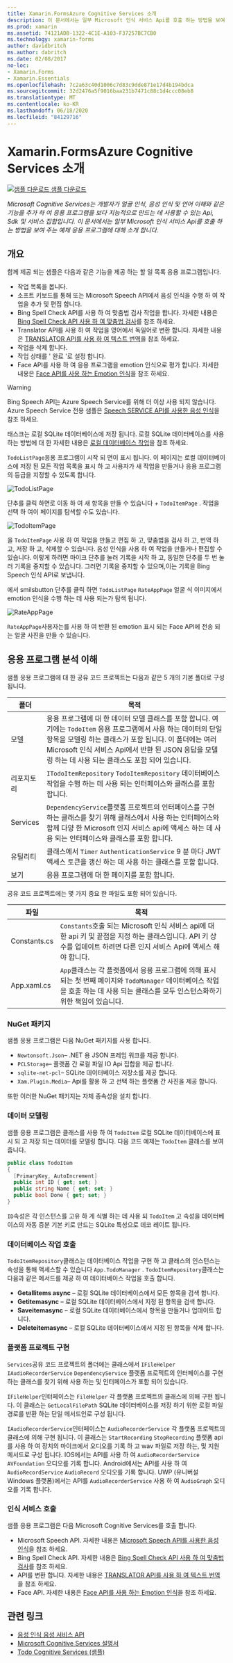 ```yaml
---
title: Xamarin.FormsAzure Cognitive Services 소개
description: 이 문서에서는 일부 Microsoft 인식 서비스 Api를 호출 하는 방법을 보여 주는 예제 응용 프로그램에 대해 소개 합니다.
ms.prod: xamarin
ms.assetid: 74121ADB-1322-4C1E-A103-F37257BC7CB0
ms.technology: xamarin-forms
author: davidbritch
ms.author: dabritch
ms.date: 02/08/2017
no-loc:
- Xamarin.Forms
- Xamarin.Essentials
ms.openlocfilehash: 7c2a63c40d1006c7d83c9dde871e17d4b194bdca
ms.sourcegitcommit: 32d2476a5f9016baa231b7471c88c1d4ccc08eb8
ms.translationtype: MT
ms.contentlocale: ko-KR
ms.lasthandoff: 06/18/2020
ms.locfileid: "84129716"
---
```

# <a name="xamarinforms-and-azure-cognitive-services-introduction"></a>Xamarin.FormsAzure Cognitive Services 소개

[![샘플 다운로드](~/media/shared/download.png) 샘플 다운로드](https://docs.microsoft.com/samples/xamarin/xamarin-forms-samples/webservices-todocognitiveservices)

_Microsoft Cognitive Services는 개발자가 얼굴 인식, 음성 인식 및 언어 이해와 같은 기능을 추가 하 여 응용 프로그램을 보다 지능적으로 만드는 데 사용할 수 있는 Api, Sdk 및 서비스 집합입니다. 이 문서에서는 일부 Microsoft 인식 서비스 Api를 호출 하는 방법을 보여 주는 예제 응용 프로그램에 대해 소개 합니다._

## <a name="overview"></a>개요

함께 제공 되는 샘플은 다음과 같은 기능을 제공 하는 할 일 목록 응용 프로그램입니다.

- 작업 목록을 봅니다.
- 소프트 키보드를 통해 또는 Microsoft Speech API에서 음성 인식을 수행 하 여 작업을 추가 및 편집 합니다.
- Bing Spell Check API를 사용 하 여 맞춤법 검사 작업을 합니다. 자세한 내용은 [Bing Spell Check API 사용 하 여 맞춤법 검사](spell-check.md)를 참조 하세요.
- Translator API를 사용 하 여 작업을 영어에서 독일어로 변환 합니다. 자세한 내용은 [TRANSLATOR API를 사용 하 여 텍스트 번역](text-translation.md)을 참조 하세요.
- 작업을 삭제 합니다.
- 작업 상태를 ' 완료 '로 설정 합니다.
- Face API를 사용 하 여 응용 프로그램을 emotion 인식으로 평가 합니다. 자세한 내용은 [Face API를 사용 하는 Emotion 인식](emotion-recognition.md)을 참조 하세요.

> [!WARNING]
> Bing Speech API는 Azure Speech Service를 위해 더 이상 사용 되지 않습니다. Azure Speech Service 전용 샘플은 [Speech SERVICE API를 사용한 음성 인식](~/xamarin-forms/data-cloud/azure-cognitive-services/speech-recognition.md)을 참조 하세요.

태스크는 로컬 SQLite 데이터베이스에 저장 됩니다. 로컬 SQLite 데이터베이스를 사용 하는 방법에 대 한 자세한 내용은 [로컬 데이터베이스 작업](~/xamarin-forms/data-cloud/data/databases.md)을 참조 하세요.

`TodoListPage`응용 프로그램이 시작 되 면이 표시 됩니다. 이 페이지는 로컬 데이터베이스에 저장 된 모든 작업 목록을 표시 하 고 사용자가 새 작업을 만들거나 응용 프로그램의 등급을 지정할 수 있도록 합니다.

![](introduction-images/sample-application-1.png "TodoListPage")

단추를 클릭 하면로 이동 하 여 새 항목을 만들 수 있습니다 *+* `TodoItemPage` . 작업을 선택 하 여이 페이지를 탐색할 수도 있습니다.

![](introduction-images/sample-application-2.png "TodoItemPage")

을 `TodoItemPage` 사용 하 여 작업을 만들고 편집 하 고, 맞춤법을 검사 하 고, 번역 하 고, 저장 하 고, 삭제할 수 있습니다. 음성 인식을 사용 하 여 작업을 만들거나 편집할 수 있습니다. 이렇게 하려면 마이크 단추를 눌러 기록을 시작 하 고, 동일한 단추를 두 번 눌러 기록을 중지할 수 있습니다. 그러면 기록을 중지할 수 있으며,이는 기록을 Bing Speech 인식 API로 보냅니다.

에서 smilsbutton 단추를 클릭 하면 `TodoListPage` `RateAppPage` 얼굴 식 이미지에서 emotion 인식을 수행 하는 데 사용 되는가 탐색 됩니다.

![](introduction-images/sample-application-3.png "RateAppPage")

`RateAppPage`사용자는를 사용 하 여 반환 된 emotion 표시 되는 Face API에 전송 되는 얼굴 사진을 만들 수 있습니다.

## <a name="understand-the-application-anatomy"></a>응용 프로그램 분석 이해

샘플 응용 프로그램에 대 한 공유 코드 프로젝트는 다음과 같은 5 개의 기본 폴더로 구성 됩니다.

|폴더|목적|
|--- |--- |
|모델|응용 프로그램에 대 한 데이터 모델 클래스를 포함 합니다. 여기에는 `TodoItem` 응용 프로그램에서 사용 하는 데이터의 단일 항목을 모델링 하는 클래스가 포함 됩니다. 이 폴더에는 여러 Microsoft 인식 서비스 Api에서 반환 된 JSON 응답을 모델링 하는 데 사용 되는 클래스도 포함 되어 있습니다.|
|리포지토리|`ITodoItemRepository` `TodoItemRepository` 데이터베이스 작업을 수행 하는 데 사용 되는 인터페이스와 클래스를 포함 합니다.|
|Services|`DependencyService`플랫폼 프로젝트의 인터페이스를 구현 하는 클래스를 찾기 위해 클래스에서 사용 하는 인터페이스와 함께 다양 한 Microsoft 인지 서비스 api에 액세스 하는 데 사용 되는 인터페이스와 클래스를 포함 합니다.|
|유틸리티|클래스에서 `Timer` `AuthenticationService` 9 분 마다 JWT 액세스 토큰을 갱신 하는 데 사용 하는 클래스를 포함 합니다.|
|보기|응용 프로그램에 대 한 페이지를 포함 합니다.|

공유 코드 프로젝트에는 몇 가지 중요 한 파일도 포함 되어 있습니다.

|파일|목적|
|--- |--- |
|Constants.cs|`Constants`호출 되는 Microsoft 인식 서비스 api에 대 한 api 키 및 끝점을 지정 하는 클래스입니다. API 키 상수를 업데이트 하려면 다른 인지 서비스 Api에 액세스 해야 합니다.|
|App.xaml.cs|`App`클래스는 각 플랫폼에서 응용 프로그램에 의해 표시 되는 첫 번째 페이지와 `TodoManager` 데이터베이스 작업을 호출 하는 데 사용 되는 클래스를 모두 인스턴스화하기 위한 책임이 있습니다.|

### <a name="nuget-packages"></a>NuGet 패키지

샘플 응용 프로그램은 다음 NuGet 패키지를 사용 합니다.

- `Newtonsoft.Json`– .NET 용 JSON 프레임 워크를 제공 합니다.
- `PCLStorage`– 플랫폼 간 로컬 파일 IO Api 집합을 제공 합니다.
- `sqlite-net-pcl`– SQLite 데이터베이스 저장소를 제공 합니다.
- `Xam.Plugin.Media`– Api를 활용 하 고 선택 하는 플랫폼 간 사진을 제공 합니다.

또한 이러한 NuGet 패키지는 자체 종속성을 설치 합니다.

### <a name="model-the-data"></a>데이터 모델링

샘플 응용 프로그램은 클래스를 사용 하 여 `TodoItem` 로컬 SQLite 데이터베이스에 표시 되 고 저장 되는 데이터를 모델링 합니다. 다음 코드 예제는 `TodoItem` 클래스를 보여줍니다.

```csharp
public class TodoItem
{
  [PrimaryKey, AutoIncrement]
  public int ID { get; set; }
  public string Name { get; set; }
  public bool Done { get; set; }
}
```

`ID`속성은 각 인스턴스를 고유 하 게 식별 하는 데 사용 되 `TodoItem` 고 속성을 데이터베이스의 자동 증분 기본 키로 만드는 SQLite 특성으로 데코 레이트 됩니다.

### <a name="invoke-database-operations"></a>데이터베이스 작업 호출

`TodoItemRepository`클래스는 데이터베이스 작업을 구현 하 고 클래스의 인스턴스는 속성을 통해 액세스할 수 있습니다 `App.TodoManager` . `TodoItemRepository`클래스는 다음과 같은 메서드를 제공 하 여 데이터베이스 작업을 호출 합니다.

- **Getallitems async** – 로컬 SQLite 데이터베이스에서 모든 항목을 검색 합니다.
- **Getitemasync** – 로컬 SQLite 데이터베이스에서 지정 된 항목을 검색 합니다.
- **Saveitemasync** – 로컬 SQLite 데이터베이스에서 항목을 만들거나 업데이트 합니다.
- **Deleteitemasync** – 로컬 SQLite 데이터베이스에서 지정 된 항목을 삭제 합니다.

### <a name="platform-project-implementations"></a>플랫폼 프로젝트 구현

`Services`공유 코드 프로젝트의 폴더에는 클래스에서 `IFileHelper` `IAudioRecorderService` `DependencyService` 플랫폼 프로젝트의 인터페이스를 구현 하는 클래스를 찾기 위해 사용 하는 및 인터페이스가 포함 되어 있습니다.

`IFileHelper`인터페이스는 `FileHelper` 각 플랫폼 프로젝트의 클래스에 의해 구현 됩니다. 이 클래스는 `GetLocalFilePath` SQLite 데이터베이스를 저장 하기 위한 로컬 파일 경로를 반환 하는 단일 메서드인로 구성 됩니다.

`IAudioRecorderService`인터페이스는 `AudioRecorderService` 각 플랫폼 프로젝트의 클래스에 의해 구현 됩니다. 이 클래스는 `StartRecording` `StopRecording` 플랫폼 api를 사용 하 여 장치의 마이크에서 오디오를 기록 하 고 wav 파일로 저장 하는, 및 지원 메서드로 구성 됩니다. IOS에서는 API를 사용 하 여 `AudioRecorderService` `AVFoundation` 오디오를 기록 합니다. Android에서는 API를 사용 하 여 `AudioRecordService` `AudioRecord` 오디오를 기록 합니다. UWP (유니버설 Windows 플랫폼)에서는 API를 `AudioRecorderService` 사용 하 여 `AudioGraph` 오디오를 기록 합니다.

### <a name="invoke-cognitive-services"></a>인식 서비스 호출

샘플 응용 프로그램은 다음 Microsoft Cognitive Services를 호출 합니다.

- Microsoft Speech API. 자세한 내용은 [Microsoft Speech API를 사용한 음성 인식](speech-recognition.md)을 참조 하세요.
- Bing Spell Check API. 자세한 내용은 [Bing Spell Check API 사용 하 여 맞춤법 검사](spell-check.md)를 참조 하세요.
- API를 변환 합니다. 자세한 내용은 [TRANSLATOR API를 사용 하 여 텍스트 번역](text-translation.md)을 참조 하세요.
- Face API. 자세한 내용은 [Face API를 사용 하는 Emotion 인식](emotion-recognition.md)을 참조 하세요.

## <a name="related-links"></a>관련 링크

- [음성 인식 음성 서비스 API](~/xamarin-forms/data-cloud/azure-cognitive-services/speech-recognition.md)
- [Microsoft Cognitive Services 설명서](https://www.microsoft.com/cognitive-services/documentation)
- [Todo Cognitive Services (샘플)](https://docs.microsoft.com/samples/xamarin/xamarin-forms-samples/webservices-todocognitiveservices)
